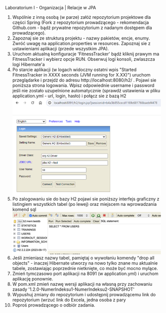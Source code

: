 ﻿Laboratorium I - Organizacja | Relacje w JPA

1. Wspólnie z inną osobą (w parze) załóż repozytorium projektowe dla części Spring (Fork z repozytorium prowadzącego -
   rekomendacja Github.com - bądź prywatne repozytorium z nadanym dostępem dla prowadzącego).
2. Zapoznaj sie ze strukturą projektu - nazwy pakietów, encje, enumy. Zwróć uwagę na application.properties w resources.
   Zapoznaj sie z ustawieniami aplikacji (przede wszystkim JPA).
3. Uruchom aktualną konfiguracje 'FitnessTracker' bądź kliknij prawym ma FitnessTracker i wybierz opcje RUN.
   Obserwuj logi konsoli, zwlaszcza logi Hibernate'a
4. Po starcie aplikacji (w logach widoczny ostatni wpis "Started FitnessTracker in XXXX seconds (JVM running for
   X.XX)") uruchom przeglądarke i przejdź do adresu http://localhost:8080/h2/ . Pojawi sie poniższa strona logowania.
   Wpisz odpowiednie username i password jeśli nie zostało uzupelnione automatycznie (sprawdź ustawienia w pliku
   application.yml - url, login, hasło) i połącz sie z bazą H2 ![](H2_console.png)
5. Po zalogowaniu sie do bazy H2 pojawi sie poniższy interfejs graficzny z listingiem wszystkich tabel (po lewej) oraz
   miejscem na wprowadzania komend sql ![](H2_console_tables.png)
6. Jeśli zmieniasz nazwy tabel, pamiętaj o wywołaniu komendy "drop all objects" - inaczej Hibernate utworzy na nowo
   tylko znane mu aktualnie tabele, zostawiając poprzednie nietknięte, co może być mocno mylące.
7. Zmień tymczasowo port aplikacji na 8091 (w application.yml) i uruchom aplikację ponownie.
8. W pom.xml zmień nazwę wersji aplikacji na własną przy zachowaniu zasady '1.2.0-NumerIndeksu1-NumerIndeksu2-SNAPSHOT'
9. Wypushuj zmiany do repozytorium i udostępnij prowadzącemu link do repozytorium (wrzuć link do Excela, jedna osoba z
   pary
10. Poproś prowadzącego o odbiór zadania.
